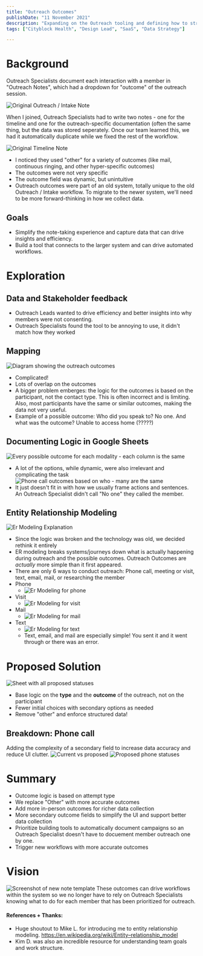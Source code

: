 ```yaml
---
title: "Outreach Outcomes"
publishDate: "11 November 2021"
description: "Expanding on the Outreach tooling and defining how to structure our data collection"
tags: ["Cityblock Health", "Design Lead", "SaaS", "Data Strategy"]

---
```


# Background


Outreach Specialists document each interaction with a member in "Outreach Notes", which had a dropdown for "outcome" of the outreach session. 

![Original Outreach / Intake Note](./outreach-outcomes/original.png "Original Outreach Note")

When I joined, Outreach Specialists had to write two notes - one for the timeline and one for the outreach-specific documentation (often the same thing, but the data was stored seperately. Once our team learned this, we had it automatically duplicate while we fixed the rest of the workflow. 

![Original Timeline Note](./outreach-outcomes/Exploration.gif "Original Timeline Note")

- I noticed they used "other" for a variety of outcomes (like mail, continuous ringing, and other hyper-specific outcomes)
- The outcomes were not very specific
- The outcome field was dynamic, but unintuitive
- Outreach outcomes were part of an old system, totally unique to the old Outreach / Intake workflow. To migrate to the newer system, we'll need to be more forward-thinking in how we collect data.

## Goals 
- Simplify the note-taking experience and capture data that can drive insights and efficiency.
- Build a tool that connects to the larger system and can drive automated workflows.

# Exploration

## Data and Stakeholder feedback
- Outreach Leads wanted to drive efficiency and better insights into why members were not consenting.
- Outreach Specialists found the tool to be annoying to use, it didn't match how they worked

## Mapping
![Diagram showing the outreach outcomes](./outreach-outcomes/exp-map.png)
- Complicated!
- Lots of overlap on the outcomes
- A bigger problem emberges: the logic for the outcomes is based on the participant, not the contact type. This is often incorrect and is limiting. Also, most participants have the same or similar outcomes, making the data not very useful.
- Example of a possible outcome: Who did you speak to? No one. And what was the outcome? Unable to access home (?????)

## Documenting Logic in Google Sheets
![Every possible outcome for each modality - each column is the same](./outreach-outcomes/Sheet1.png)
- A lot of the options, while dynamic, were also irrelevant and complicating the task
![Phone call outcomes based on who - many are the same](./outreach-outcomes/Sheet2.png)
- It just doesn't fit in with how we usually frame actions and sentences. An Outreach Specialist didn't call "No one" they called the member.

## Entity Relationship Modeling
![Er Modeling Explanation](./outreach-outcomes/ermodeling.png)
- Since the logic was broken and the technology was old, we decided rethink it entirely
- ER modeling breaks systems/journeys down what is actually happening during outreach and the possible outcomes. Outreach Outcomes are *actually* more simple than it first appeared.
- There are only 6 ways to conduct outreach: Phone call, meeting or visit, text, email, mail, or researching the member
- Phone
  - ![Er Modeling for phone](./outreach-outcomes/map-phone.png)
- Visit
  - ![Er Modeling for visit](./outreach-outcomes/map-visit.png)
- Mail
  - ![Er Modeling for mail](./outreach-outcomes/map-mail.png)
- Text
  - ![Er Modeling for text](./outreach-outcomes/map-text.png)
  - Text, email, and mail are especially simple! You sent it and it went through or there was an error.

# Proposed Solution
![Sheet with all proposed statuses](./outreach-outcomes/proposed-all.jpg)
- Base logic on the **type** and the **outcome** of the outreach, not on the participant
- Fewer initial choices with secondary options as needed
- Remove "other" and enforce structured data!

## Breakdown: Phone call
Adding the complexity of a secondary field to increase data accuracy and reduce UI clutter. 
![Current vs proposed](./outreach-outcomes/currentvproposed.jpg)
![Proposed phone statuses](./outreach-outcomes/proposed-phone.jpg)

# Summary
- Outcome logic is based on attempt type
- We replace "Other" with more accurate outcomes
- Add more in-person outcomes for richer data collection
- More secondary outcome fields to simplify the UI and support better data collection
- Prioritize building tools to automatically document campaigns so an Outreach Specialist doesn't have to docuement member outreach one by one.
- Trigger new workflows with more accurate outcomes


# Vision
![Screenshot of new note template](./outreach-outcomes/vision.png)
These outcomes can drive workflows within the system so we no longer have to rely on Outreach Specialists knowing what to do for each member that has been prioritized for outreach. 

#### References + Thanks:
- Huge shoutout to Mike L. for introducing me to entity relationship modeling. https://en.wikipedia.org/wiki/Entity–relationship_model
- Kim D. was also an incredible resource for understanding team goals and work structure.
